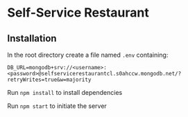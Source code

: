 # Self-Service Restaurant
## Installation
In the root directory create a file named `.env` containing:
```
DB_URL=mongodb+srv://<username>:<password>@selfservicerestaurantcl.s0ahccw.mongodb.net/?retryWrites=true&w=majority
```
Run `npm install` to install dependencies

Run `npm start` to initiate the server
